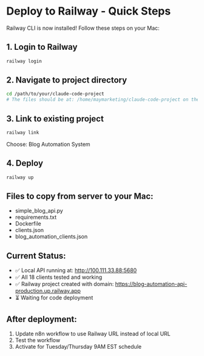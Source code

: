 # Deploy to Railway - Quick Steps

Railway CLI is now installed! Follow these steps on your Mac:

## 1. Login to Railway
```bash
railway login
```

## 2. Navigate to project directory
```bash
cd /path/to/your/claude-code-project
# The files should be at: /home/maymarketing/claude-code-project on the server
```

## 3. Link to existing project
```bash
railway link
```
Choose: Blog Automation System

## 4. Deploy
```bash
railway up
```

## Files to copy from server to your Mac:
- simple_blog_api.py
- requirements.txt
- Dockerfile
- clients.json
- blog_automation_clients.json

## Current Status:
- ✅ Local API running at: http://100.111.33.88:5680
- ✅ All 18 clients tested and working
- ✅ Railway project created with domain: https://blog-automation-api-production.up.railway.app
- ⏳ Waiting for code deployment

## After deployment:
1. Update n8n workflow to use Railway URL instead of local URL
2. Test the workflow
3. Activate for Tuesday/Thursday 9AM EST schedule